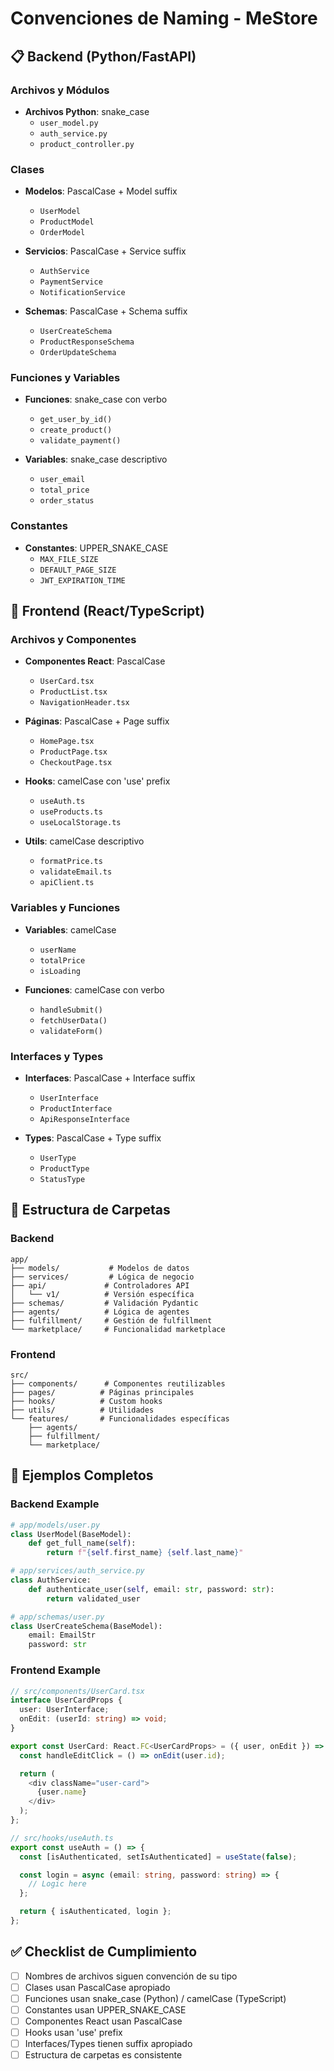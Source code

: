 # Convenciones de Naming - MeStore

## 📋 Backend (Python/FastAPI)

### Archivos y Módulos
- **Archivos Python**: snake_case
  - `user_model.py`
  - `auth_service.py`
  - `product_controller.py`

### Clases
- **Modelos**: PascalCase + Model suffix
  - `UserModel`
  - `ProductModel`
  - `OrderModel`

- **Servicios**: PascalCase + Service suffix
  - `AuthService`
  - `PaymentService`
  - `NotificationService`

- **Schemas**: PascalCase + Schema suffix
  - `UserCreateSchema`
  - `ProductResponseSchema`
  - `OrderUpdateSchema`

### Funciones y Variables
- **Funciones**: snake_case con verbo
  - `get_user_by_id()`
  - `create_product()`
  - `validate_payment()`

- **Variables**: snake_case descriptivo
  - `user_email`
  - `total_price`
  - `order_status`

### Constantes
- **Constantes**: UPPER_SNAKE_CASE
  - `MAX_FILE_SIZE`
  - `DEFAULT_PAGE_SIZE`
  - `JWT_EXPIRATION_TIME`

## 🎨 Frontend (React/TypeScript)

### Archivos y Componentes
- **Componentes React**: PascalCase
  - `UserCard.tsx`
  - `ProductList.tsx`
  - `NavigationHeader.tsx`

- **Páginas**: PascalCase + Page suffix
  - `HomePage.tsx`
  - `ProductPage.tsx`
  - `CheckoutPage.tsx`

- **Hooks**: camelCase con 'use' prefix
  - `useAuth.ts`
  - `useProducts.ts`
  - `useLocalStorage.ts`

- **Utils**: camelCase descriptivo
  - `formatPrice.ts`
  - `validateEmail.ts`
  - `apiClient.ts`

### Variables y Funciones
- **Variables**: camelCase
  - `userName`
  - `totalPrice`
  - `isLoading`

- **Funciones**: camelCase con verbo
  - `handleSubmit()`
  - `fetchUserData()`
  - `validateForm()`

### Interfaces y Types
- **Interfaces**: PascalCase + Interface suffix
  - `UserInterface`
  - `ProductInterface`
  - `ApiResponseInterface`

- **Types**: PascalCase + Type suffix
  - `UserType`
  - `ProductType`
  - `StatusType`

## 📁 Estructura de Carpetas

### Backend
```
app/
├── models/           # Modelos de datos
├── services/         # Lógica de negocio
├── api/             # Controladores API
│   └── v1/          # Versión específica
├── schemas/         # Validación Pydantic
├── agents/          # Lógica de agentes
├── fulfillment/     # Gestión de fulfillment
└── marketplace/     # Funcionalidad marketplace
```

### Frontend
```
src/
├── components/      # Componentes reutilizables
├── pages/          # Páginas principales
├── hooks/          # Custom hooks
├── utils/          # Utilidades
└── features/       # Funcionalidades específicas
    ├── agents/
    ├── fulfillment/
    └── marketplace/
```

## 🎯 Ejemplos Completos

### Backend Example
```python
# app/models/user.py
class UserModel(BaseModel):
    def get_full_name(self):
        return f"{self.first_name} {self.last_name}"

# app/services/auth_service.py
class AuthService:
    def authenticate_user(self, email: str, password: str):
        return validated_user

# app/schemas/user.py
class UserCreateSchema(BaseModel):
    email: EmailStr
    password: str
```

### Frontend Example
```typescript
// src/components/UserCard.tsx
interface UserCardProps {
  user: UserInterface;
  onEdit: (userId: string) => void;
}

export const UserCard: React.FC<UserCardProps> = ({ user, onEdit }) => {
  const handleEditClick = () => onEdit(user.id);

  return (
    <div className="user-card">
      {user.name}
    </div>
  );
};

// src/hooks/useAuth.ts
export const useAuth = () => {
  const [isAuthenticated, setIsAuthenticated] = useState(false);

  const login = async (email: string, password: string) => {
    // Logic here
  };

  return { isAuthenticated, login };
};
```

## ✅ Checklist de Cumplimiento

- [ ] Nombres de archivos siguen convención de su tipo
- [ ] Clases usan PascalCase apropiado
- [ ] Funciones usan snake_case (Python) / camelCase (TypeScript)
- [ ] Constantes usan UPPER_SNAKE_CASE
- [ ] Componentes React usan PascalCase
- [ ] Hooks usan 'use' prefix
- [ ] Interfaces/Types tienen suffix apropiado
- [ ] Estructura de carpetas es consistente
